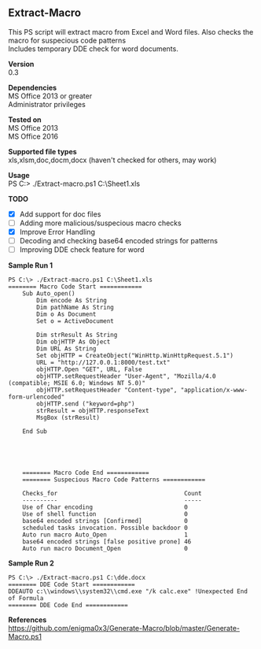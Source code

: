 ## Extract-Macro

This PS script will extract macro from Excel and Word files. Also checks the macro for suspecious code patterns  
Includes temporary DDE check for word documents.  

**Version**  
0.3

**Dependencies**  
MS Office 2013 or greater  
Administrator privileges  

**Tested on**  
MS Office 2013  
MS Office 2016  

**Supported file types**  
xls,xlsm,doc,docm,docx (haven't checked for others, may work)  

**Usage**  
PS C:\> ./Extract-macro.ps1 C:\Sheet1.xls  

**TODO**  
- [x] Add support for doc files  
- [ ] Adding more malicious/suspecious macro checks  
- [x] Improve Error Handling  
- [ ] Decoding and checking base64 encoded strings for patterns  
- [ ] Improving DDE check feature for word  

**Sample Run 1**   

	PS C:\> ./Extract-macro.ps1 C:\Sheet1.xls
	======== Macro Code Start ============
        Sub Auto_open()
            Dim encode As String
            Dim pathName As String
            Dim o As Document
            Set o = ActiveDocument
            
            Dim strResult As String
            Dim objHTTP As Object
            Dim URL As String
            Set objHTTP = CreateObject("WinHttp.WinHttpRequest.5.1")
            URL = "http://127.0.0.1:8000/test.txt"
            objHTTP.Open "GET", URL, False
            objHTTP.setRequestHeader "User-Agent", "Mozilla/4.0 (compatible; MSIE 6.0; Windows NT 5.0)"
            objHTTP.setRequestHeader "Content-type", "application/x-www-form-urlencoded"
            objHTTP.send ("keyword=php")
            strResult = objHTTP.responseText
            MsgBox (strResult)
            
        End Sub





        ======== Macro Code End ============
        ======== Suspecious Macro Code Patterns ============

        Checks_for                                    Count
        ----------                                    -----
        Use of Char encoding                          0    
        Use of shell function                         0    
        base64 encoded strings [Confirmed]            0    
        scheduled tasks invocation. Possible backdoor 0    
        Auto run macro Auto_Open                      1    
        base64 encoded strings [false positive prone] 46   
        Auto run macro Document_Open                  0    

**Sample Run 2**   

	PS C:\> ./Extract-macro.ps1 C:\dde.docx        
	======== DDE Code Start ============
	DDEAUTO c:\\windows\\system32\\cmd.exe "/k calc.exe" !Unexpected End of Formula
	======== DDE Code End ============   

**References**  
https://github.com/enigma0x3/Generate-Macro/blob/master/Generate-Macro.ps1

